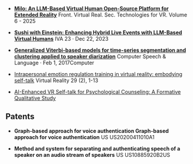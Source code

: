 

- [**Milo: An LLM-Based Virtual Human Open-Source Platform for Extended Reality**](https://www.frontiersin.org/journals/virtual-reality/articles/10.3389/frvir.2025.1555173/full?Metaver.se)
Front. Virtual Real. Sec. Technologies for VR. Volume 6 - 2025

- [**Sushi with Einstein: Enhancing Hybrid Live Events with LLM-Based Virtual Humans**](https://dl.acm.org/doi/pdf/10.1145/3570945.3607317)
IVA 23 · Dec 22, 2023


- [**Generalized Viterbi-based models for time-series segmentation and clustering applied to speaker diarization**](https://dl.acm.org/doi/10.1016/j.csl.2017.01.011)
Computer Speech & Language · Feb 1, 2017Computer

- [Intrapersonal emotion regulation training in virtual reality: embodying self-talk](https://link.springer.com/article/10.1007/s10055-025-01131-2)
Virtual Reality 29 (2), 1-13

- [AI-Enhanced VR Self-talk for Psychological Counseling: A Formative Qualitative Study](https://formative.jmir.org/2025/1/e67782/)

## Patents
- **Graph-based approach for voice authentication Graph-based approach for voice authentication**
US US20200411010A1

- **Method and system for separating and authenticating speech of a speaker on an audio stream of speakers**
US US10885920B2US
